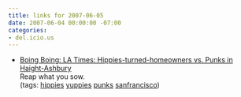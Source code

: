 ```yaml
---
title: links for 2007-06-05
date: 2007-06-04 00:00:00 -07:00
categories:
- del.icio.us
---
```


<ul class="delicious">
    <li>
        <div class="delicious-link"><a href="http://www.boingboing.net/2007/06/04/la_times_hippiesturn.html">Boing Boing: LA Times: Hippies-turned-homeowners vs. Punks in Haight-Ashbury</a></div>
        <div class="delicious-extended">Reap what you sow.</div>
        <div class="delicious-tags">(tags: <a href="http://del.icio.us/torrez/hippies">hippies</a> <a href="http://del.icio.us/torrez/yuppies">yuppies</a> <a href="http://del.icio.us/torrez/punks">punks</a> <a href="http://del.icio.us/torrez/sanfrancisco">sanfrancisco</a>)</div>
    </li>
</ul>
